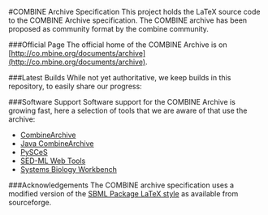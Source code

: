 #COMBINE Archive Specification
This project holds the LaTeX source code to the COMBINE Archive specification. The COMBINE archive has been proposed as community format by the combine community. 

###Official Page
The official home of the COMBINE Archive is on [http://co.mbine.org/documents/archive](http://co.mbine.org/documents/archive).

###Latest Builds
While not yet authoritative, we keep builds in this repository, to easily share our progress: 

###Software Support
Software support for the COMBINE Archive is growing fast, here a selection of tools that we are aware of that use the archive: 

- [CombineArchive](https://github.com/fbergmann/CombineArchive)
- [Java CombineArchive](https://sems.uni-rostock.de/projects/combinearchive/)
- [PySCeS](http://www.bgoli.net/blog/?p=20)
- [SED-ML Web Tools](http://sysbioapps.dyndns.org/SED-ML_Web_Tools/Home)
- [Systems Biology Workbench](http://sbw.sf.net)

###Acknowledgements
The COMBINE archive specification uses a modified version of the [SBML Package LaTeX style](https://sourceforge.net/projects/sbml/files/specifications/tex/) as available from sourceforge. 
